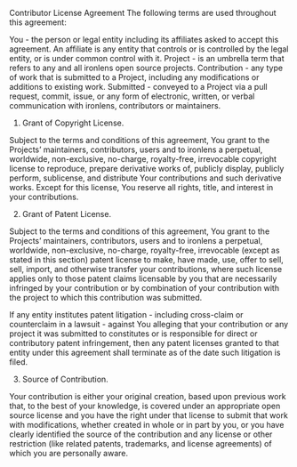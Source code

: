 Contributor License Agreement
The following terms are used throughout this agreement:

You - the person or legal entity including its affiliates asked to accept this agreement. An affiliate is any entity that controls or is controlled by the legal entity, or is under common control with it.
Project - is an umbrella term that refers to any and all ironlens open source projects.
Contribution - any type of work that is submitted to a Project, including any modifications or additions to existing work.
Submitted - conveyed to a Project via a pull request, commit, issue, or any form of electronic, written, or verbal communication with ironlens, contributors or maintainers.
1. Grant of Copyright License.

Subject to the terms and conditions of this agreement, You grant to the Projects’ maintainers, contributors, users and to ironlens a perpetual, worldwide, non-exclusive, no-charge, royalty-free, irrevocable copyright license to reproduce, prepare derivative works of, publicly display, publicly perform, sublicense, and distribute Your contributions and such derivative works. Except for this license, You reserve all rights, title, and interest in your contributions.

2. Grant of Patent License.

Subject to the terms and conditions of this agreement, You grant to the Projects’ maintainers, contributors, users and to ironlens a perpetual, worldwide, non-exclusive, no-charge, royalty-free, irrevocable (except as stated in this section) patent license to make, have made, use, offer to sell, sell, import, and otherwise transfer your contributions, where such license applies only to those patent claims licensable by you that are necessarily infringed by your contribution or by combination of your contribution with the project to which this contribution was submitted.

If any entity institutes patent litigation - including cross-claim or counterclaim in a lawsuit - against You alleging that your contribution or any project it was submitted to constitutes or is responsible for direct or contributory patent infringement, then any patent licenses granted to that entity under this agreement shall terminate as of the date such litigation is filed.

3. Source of Contribution.

Your contribution is either your original creation, based upon previous work that, to the best of your knowledge, is covered under an appropriate open source license and you have the right under that license to submit that work with modifications, whether created in whole or in part by you, or you have clearly identified the source of the contribution and any license or other restriction (like related patents, trademarks, and license agreements) of which you are personally aware.
